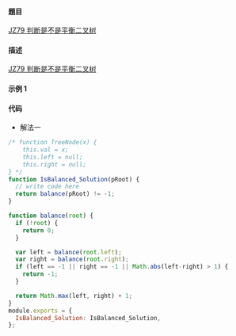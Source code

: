 #### 題目

[JZ79 判断是不是平衡二叉树](https://www.nowcoder.com/practice/8b3b95850edb4115918ecebdf1b4d222?tpId=13&tqId=23250&ru=/practice/a861533d45854474ac791d90e447bafd&qru=/ta/coding-interviews/question-ranking)

#### 描述

[JZ79 判断是不是平衡二叉树](https://www.nowcoder.com/practice/8b3b95850edb4115918ecebdf1b4d222?tpId=13&tqId=23250&ru=/practice/a861533d45854474ac791d90e447bafd&qru=/ta/coding-interviews/question-ranking)

#### 示例 1

#### 代码

- 解法一

```js
/* function TreeNode(x) {
    this.val = x;
    this.left = null;
    this.right = null;
} */
function IsBalanced_Solution(pRoot) {
  // write code here
  return balance(pRoot) != -1;
}

function balance(root) {
  if (!root) {
    return 0;
  }

  var left = balance(root.left);
  var right = balance(root.right);
  if (left == -1 || right == -1 || Math.abs(left-right) > 1) {
    return -1;
  }

  return Math.max(left, right) + 1;
}
module.exports = {
  IsBalanced_Solution: IsBalanced_Solution,
};
```
